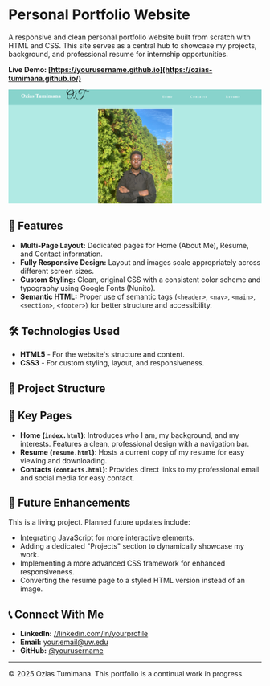 # Personal Portfolio Website

A responsive and clean personal portfolio website built from scratch with HTML and CSS. This site serves as a central hub to showcase my projects, background, and professional resume for internship opportunities.

**Live Demo: [https://yourusername.github.io](https://ozias-tumimana.github.io/)**

![Website Screenshot](img/screenshot.png) <!-- Take a screenshot and add it to your img/ folder -->

## 🚀 Features

- **Multi-Page Layout:** Dedicated pages for Home (About Me), Resume, and Contact information.
- **Fully Responsive Design:** Layout and images scale appropriately across different screen sizes.
- **Custom Styling:** Clean, original CSS with a consistent color scheme and typography using Google Fonts (Nunito).
- **Semantic HTML:** Proper use of semantic tags (`<header>`, `<nav>`, `<main>`, `<section>`, `<footer>`) for better structure and accessibility.

## 🛠️ Technologies Used

*   **HTML5** - For the website's structure and content.
*   **CSS3** - For custom styling, layout, and responsiveness.

## 📁 Project Structure

## 🌟 Key Pages

*   **Home (`index.html`)**: Introduces who I am, my background, and my interests. Features a clean, professional design with a navigation bar.
*   **Resume (`resume.html`)**: Hosts a current copy of my resume for easy viewing and downloading.
*   **Contacts (`contacts.html`)**: Provides direct links to my professional email and social media for easy contact.

## 🔮 Future Enhancements

This is a living project. Planned future updates include:
- Integrating JavaScript for more interactive elements.
- Adding a dedicated "Projects" section to dynamically showcase my work.
- Implementing a more advanced CSS framework for enhanced responsiveness.
- Converting the resume page to a styled HTML version instead of an image.

## 📞 Connect With Me

*   **LinkedIn:** [//linkedin.com/in/yourprofile](https://www.linkedin.com/in/ozias-tumimana-4a1bb42a4/)
*   **Email:** [your.email@uw.edu](mailto:oziast@uw.edu)
*   **GitHub:** [@yourusername](https://github.com/Ozias-Tumimana)

---

© 2025 Ozias Tumimana. This portfolio is a continual work in progress.

